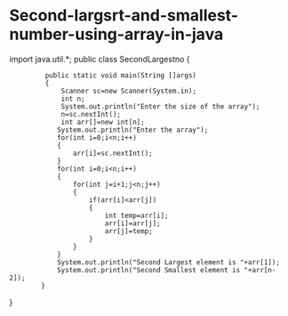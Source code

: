 # Second-largsrt-and-smallest-number-using-array-in-java



import java.util.*;
public class SecondLargestno {

		     public static void main(String []args)
		     {
		         Scanner sc=new Scanner(System.in);
		         int n;     
		         System.out.println("Enter the size of the array");
		         n=sc.nextInt();   	         
		         int arr[]=new int[n];  
		        System.out.println("Enter the array");  
		        for(int i=0;i<n;i++)     
		        {
		            arr[i]=sc.nextInt();
		        }              
		        for(int i=0;i<n;i++)   
		        {
		            for(int j=i+1;j<n;j++)    
		            {
		                if(arr[i]<arr[j])    
		                {
		                    int temp=arr[i];
		                    arr[i]=arr[j];
		                    arr[j]=temp;
		                }
		            }
		        }       
		        System.out.println("Second Largest element is "+arr[1]);   
		        System.out.println("Second Smallest element is "+arr[n-2]);  
		    }
}
